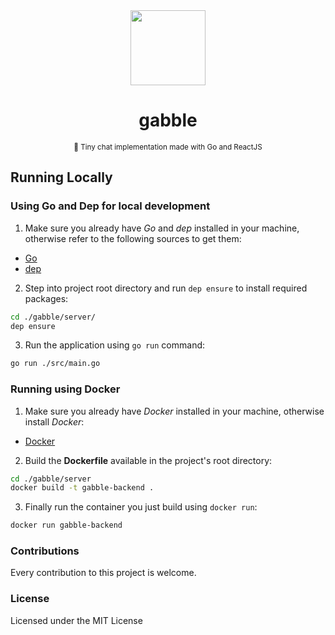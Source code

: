 <div align="center">
  <img src="https://raw.githubusercontent.com/whizzes/avocado/master/docs/logo/app-icon.png" height="120" width="120" />
  <h1>gabble</h1>
  <small>💬 Tiny chat implementation made with Go and ReactJS</small>
</div>

## Running Locally

### Using Go and Dep for local development

1. Make sure you already have *Go* and *dep* installed in your machine,
otherwise refer to the following sources to get them:
  - [Go](https://golang.org/dl/)
  - [dep](https://github.com/golang/dep)

2. Step into project root directory and run `dep ensure` to install
required packages:

```sh
cd ./gabble/server/
dep ensure
```

3. Run the application using `go run` command:

``` sh
go run ./src/main.go
```

### Running using Docker

1. Make sure you already have *Docker* installed in your machine,
otherwise install *Docker*:
  - [Docker](https://docs.docker.com/)

2. Build the **Dockerfile** available in the project's root directory:

```sh
cd ./gabble/server
docker build -t gabble-backend .
```

3. Finally run the container you just build using `docker run`:

```sh
docker run gabble-backend
```

### Contributions

Every contribution to this project is welcome.

### License

Licensed under the MIT License
